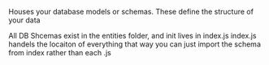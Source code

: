 Houses your database models or schemas. These define the structure of your data

All DB Shcemas exist in the entities folder, and init lives in index.js
index.js handels the locaiton of everything that way you can just import the schema from index rather than each .js
